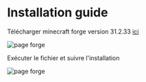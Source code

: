 # Installation guide

Télécharger minecraft forge version 31.2.33 [ici](http://files.minecraftforge.net)

![page forge](https://image.noelshack.com/fichiers/2020/32/4/1596720195-1.png)

Exécuter le fichier et suivre l'installation

![page forge](https://image.noelshack.com/fichiers/2020/32/4/1596720433-2.png)
